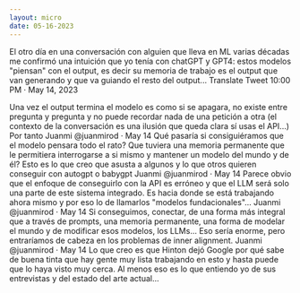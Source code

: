 ```yaml
---
layout: micro
date: 05-16-2023
---
```


El otro día en una conversación con alguien que lleva en ML varias décadas me confirmó una intuición que yo tenía con chatGPT y GPT4: estos modelos "piensan" con el output, es decir su memoria de trabajo es el output que van generando y que va guiando el resto del output...
Translate Tweet
10:00 PM · May 14, 2023











Una vez el output termina el modelo es como si se apagara, no existe entre pregunta y pregunta y no puede recordar nada de una petición a otra (el contexto de la conversación es una ilusión que queda clara sí usas el API...) Por tanto
Juanmi
@juanmirod
·
May 14
Qué pasaría si consiguiéramos que el modelo pensara todo el rato? Que tuviera una memoria permanente que le permitiera interrogarse a si mismo y mantener un modelo del mundo y de él? Esto es lo que creo que asusta a algunos y lo que otros quieren conseguir con autogpt o babygpt
Juanmi
@juanmirod
·
May 14
Parece obvio que el enfoque de conseguirlo con la API es erróneo y que el LLM será solo una parte de este sistema integrado. Es hacia donde se está trabajando ahora mismo y por eso lo de llamarlos "modelos fundacionales"...
Juanmi
@juanmirod
·
May 14
Si conseguimos, conectar, de una forma más integral que a través de prompts, una memoria permanente, una forma de modelar el mundo y de modificar esos modelos, los LLMs... Eso sería enorme, pero entraríamos de cabeza en los problemas de inner alignment.
Juanmi
@juanmirod
·
May 14
Lo que creo es que Hinton dejó Google por qué sabe de buena tinta que hay gente muy lista trabajando en esto y hasta puede que lo haya visto muy cerca. Al menos eso es lo que entiendo yo de sus entrevistas y del estado del arte actual...
